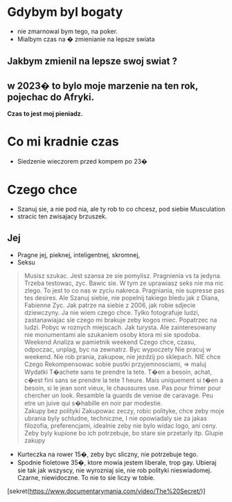 
#       Gdybym byl bogaty 
- nie zmarnowal bym tego, na poker.
- Mialbym czas na � zmienianie na lepsze swiata
##      Jakbym zmienil na lepsze swoj swiat ? 
## w 2023� to bylo moje marzenie na ten rok, pojechac do Afryki.

**Czas to jest moj pieniadz.**
      
#      Co mi kradnie czas
- Siedzenie wieczorem przed kompem po 23�

# Czego chce
- Szanuj sie, a nie pod nia, ale ty rob to co chcesz, pod siebie
      Musculation
- stracic ten zwisajacy brzuszek. 
##      Jej
- Pragne jej, pieknej, inteligentnej, skromnej, 
- Seksu
> Musisz szukac. Jest szansa ze sie pomylisz. Pragnienia vs ta jedyna. Trzeba testowac, zyc. Bawic sie. W tym ze uprawiasz seks nie ma nic zlego. To jest to co nas w zyciu nakreca. Pragniania, nie supresse pas tes desires. 
Ale Szanuj siebie, nie popelnij takiego bledu jak z Diana, Fabienne
      Zyc. 
Jak patrze na siebie z 2006, jak robie sdjecie dziewczyny. Ja nie wiem czego chce. Tylko fotografuje ludzi, zastanawiajac sie czego mi brakuje zeby kogos miec. 
Popatrzec na ludzi. Pobyc w roznych miejscach. Jak turysta. Ale zainteresowany nie monumentami ale szukaniem osoby ktora mi sie spodoba. 
      Weekend
Analiza w pamietnik weekend
      Czego chce, czasu, odpoczac, unplag, byc na zewnatrz. 
      Byc wypoczety
Nie pracuj w weekend. Nie rob prania, zakupow, nie jezdzij po sklepach. 
NIE chce Czego
Rekompensowac sobie pustki przyjemnosciami, => maluj
      Wydatki 
T�achete sans te prendre la tete. T�en a besoin, achat, c�est fini sans se prendre la tete 1 heure. Mais uniquement si t�en a besoin, si le jean sont vieux, le chaussures use. Pas pour frimer pour chercher un look. Resamble la guards de venise de caravage. Peu etre un juive qui s�habille en noir par modestie.  
      Zakupy bez polityki
Zakupowac zeczy, robic polityke, chce zeby moje ubrania byly schludne, techniczne, I nie opowiadaly sie za jakas filozofia, preferencjami, idealnie zeby nie bylo widac logo, ani ceny. Zeby byly kupione bo ich potrzebuje, bo stare sie przetarly itp. 
      Glupie zakupy
- Kurteczka na rower 15�, zeby byc sliczny, nie potrzebuje tego. 
- Spodnie fioletowe 35�, ktore mowia jestem liberale, trop gay. 
   Ubieraj sie tak jak wszyscy, nie wyrozniaj sie, nie rob polityki nieswiadomej. Czarne, niewidoczne. To nie to sie liczy w tobie. 

[sekret(https://www.documentarymania.com/video/The%20Secret/)]